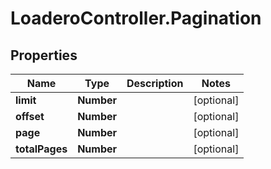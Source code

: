 # LoaderoController.Pagination

## Properties
Name | Type | Description | Notes
------------ | ------------- | ------------- | -------------
**limit** | **Number** |  | [optional] 
**offset** | **Number** |  | [optional] 
**page** | **Number** |  | [optional] 
**totalPages** | **Number** |  | [optional] 
